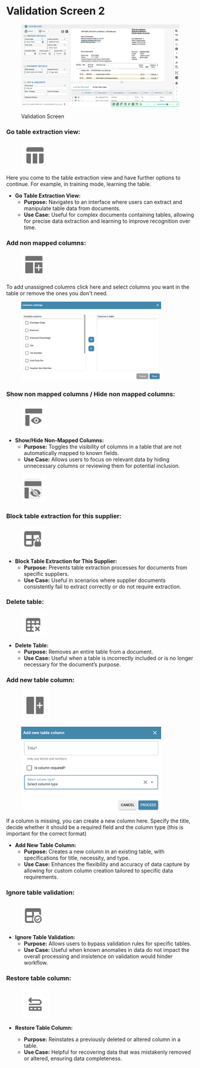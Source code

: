 # Validation Screen 2

<figure><img src="../../.gitbook/assets/image (200).png" alt=""><figcaption><p>Validation Screen</p></figcaption></figure>

### **Go table extraction view:**

<figure><img src="../../.gitbook/assets/Bildschirmfoto 2024-05-10 um 11.35.37.png" alt=""><figcaption></figcaption></figure>

Here you come to the table extraction view and have further options to continue. For example, in training mode, learning the table.

* **Go Table Extraction View:**
  * **Purpose:** Navigates to an interface where users can extract and manipulate table data from documents.
  * **Use Case:** Useful for complex documents containing tables, allowing for precise data extraction and learning to improve recognition over time.

### **Add non mapped columns:**

<figure><img src="../../.gitbook/assets/Bildschirmfoto 2024-05-10 um 11.35.49.png" alt=""><figcaption></figcaption></figure>

To add unassigned columns click here and select columns you want in the table or remove the ones you don't need.

<figure><img src="../../.gitbook/assets/image (37).png" alt="" width="375"><figcaption></figcaption></figure>

### **Show non mapped columns / Hide non mapped columns:**

<figure><img src="../../.gitbook/assets/Bildschirmfoto 2024-05-10 um 11.35.58.png" alt=""><figcaption></figcaption></figure>

* **Show/Hide Non-Mapped Columns:**
  * **Purpose:** Toggles the visibility of columns in a table that are not automatically mapped to known fields.
  * **Use Case:** Allows users to focus on relevant data by hiding unnecessary columns or reviewing them for potential inclusion.

<figure><img src="../../.gitbook/assets/image (38).png" alt=""><figcaption></figcaption></figure>

### **Block table extraction for this supplier:**

<figure><img src="../../.gitbook/assets/Bildschirmfoto 2024-05-10 um 11.36.06.png" alt=""><figcaption></figcaption></figure>

* **Block Table Extraction for This Supplier:**
  * **Purpose:** Prevents table extraction processes for documents from specific suppliers.
  * **Use Case:** Useful in scenarios where supplier documents consistently fail to extract correctly or do not require extraction.

### **Delete table:**

<figure><img src="../../.gitbook/assets/Bildschirmfoto 2024-05-10 um 11.36.14.png" alt=""><figcaption></figcaption></figure>

* **Delete Table:**
  * **Purpose:** Removes an entire table from a document.
  * **Use Case:** Useful when a table is incorrectly included or is no longer necessary for the document’s purpose.

### **Add new table column:**

<figure><img src="../../.gitbook/assets/Bildschirmfoto 2024-05-10 um 11.36.21.png" alt=""><figcaption></figcaption></figure>

<figure><img src="../../.gitbook/assets/image (36).png" alt="" width="375"><figcaption></figcaption></figure>

If a column is missing, you can create a new column here. Specify the title, decide whether it should be a required field and the column type (this is important for the correct format)

* **Add New Table Column:**
  * **Purpose:** Creates a new column in an existing table, with specifications for title, necessity, and type.
  * **Use Case:** Enhances the flexibility and accuracy of data capture by allowing for custom column creation tailored to specific data requirements.

### **Ignore table validation:**

<figure><img src="../../.gitbook/assets/Bildschirmfoto 2024-05-10 um 11.36.29.png" alt=""><figcaption></figcaption></figure>

* **Ignore Table Validation:**
  * **Purpose:** Allows users to bypass validation rules for specific tables.
  * **Use Case:** Useful when known anomalies in data do not impact the overall processing and insistence on validation would hinder workflow.

### **Restore table column:**

<figure><img src="../../.gitbook/assets/Bildschirmfoto 2024-05-10 um 11.36.37.png" alt=""><figcaption></figcaption></figure>

*   **Restore Table Column:**

    * **Purpose:** Reinstates a previously deleted or altered column in a table.
    * **Use Case:** Helpful for recovering data that was mistakenly removed or altered, ensuring data completeness.

